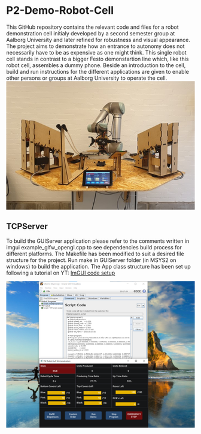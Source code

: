 # P2-Demo-Robot-Cell
This GitHub repository contains the relevant code and files for a robot demonstration cell initialy developed by a second semester group at Aalborg University and later refined for robustness and visual appearance. The project aims to demonstrate how an entrance to autonomy does not necessarily have to be as expensive as one might think. This single robot cell stands in contrast to a bigger Festo demonstartion line which, like this robot cell, assembles a dummy phone. Beside an introduction to the cell, build and run instructions for the different applications are given to enable other persons or groups at Aalborg University to operate the cell. 
![Image of the whole robot cell](Media/BilledeAfCelleCropped.jpg)
## TCPServer
To build the GUIServer application please refer to the comments written in imgui example_glfw_opengl.cpp to see dependencies build process for different platforms. The Makefile has been modified to suit a desired file structure for the project. Run make in GUIServer folder (in MSYS2 on windows) to build the application. The App class structure has been set up following a tutorial on YT:
[ImGUI code setup](https://www.youtube.com/watch?v=OYQp0GuoByM&t=1240s) 

![Screenshot of the GUI used for the robot cell demonstration.](Media/URSimAndGUI.png)


